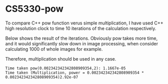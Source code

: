 # CS5330-pow
To compare C++ pow function verus simple multiplication, I have used C++ high resolution clock to time 10 iterations of the calculation respectively.

Below shows the result of the iterations.  Obviously pow takes more time, and it would significantly slow down in image processing, when consider calculating 1000 of whole images for example.

Therefore, multiplication should be used in any case.

```
Time taken pow(0.002342342342808909354,2): 1.1667e-05
Time taken (Multiplication, power = 0.002342342342808909354 * 0.002342342342808909354)2.92e-07
```
